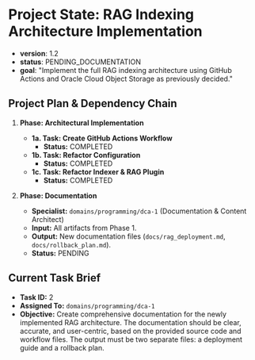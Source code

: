 # Project State: RAG Indexing Architecture Implementation

- **version**: 1.2
- **status**: PENDING_DOCUMENTATION
- **goal**: "Implement the full RAG indexing architecture using GitHub Actions and Oracle Cloud Object Storage as previously decided."

## Project Plan & Dependency Chain

1.  **Phase: Architectural Implementation**
    -   **1a. Task: Create GitHub Actions Workflow**
        -   **Status:** COMPLETED
    -   **1b. Task: Refactor Configuration**
        -   **Status:** COMPLETED
    -   **1c. Task: Refactor Indexer & RAG Plugin**
        -   **Status:** COMPLETED

2.  **Phase: Documentation**
    -   **Specialist:** `domains/programming/dca-1` (Documentation & Content Architect)
    -   **Input:** All artifacts from Phase 1.
    -   **Output:** New documentation files (`docs/rag_deployment.md`, `docs/rollback_plan.md`).
    -   **Status:** PENDING

## Current Task Brief
- **Task ID:** 2
- **Assigned To:** `domains/programming/dca-1`
- **Objective:** Create comprehensive documentation for the newly implemented RAG architecture. The documentation should be clear, accurate, and user-centric, based on the provided source code and workflow files. The output must be two separate files: a deployment guide and a rollback plan.